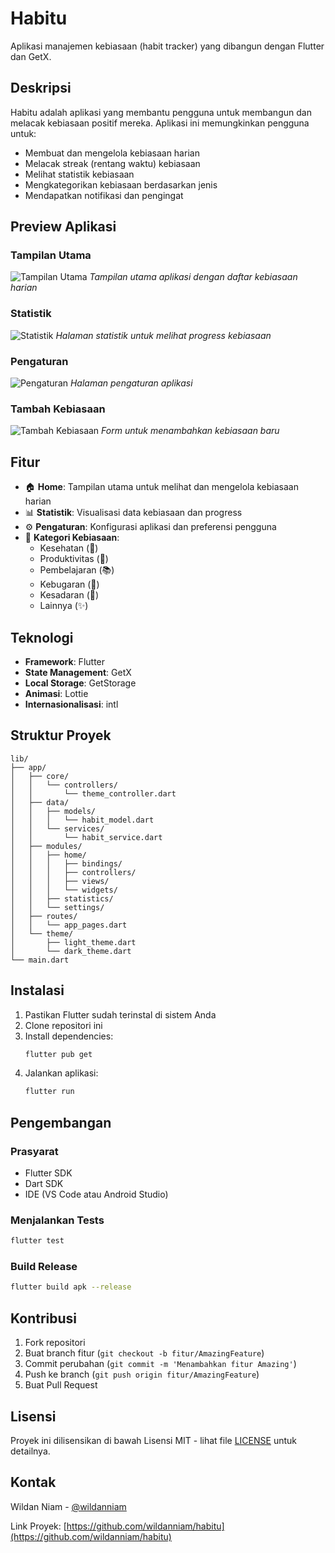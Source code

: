 # Habitu

Aplikasi manajemen kebiasaan (habit tracker) yang dibangun dengan Flutter dan GetX.

## Deskripsi

Habitu adalah aplikasi yang membantu pengguna untuk membangun dan melacak kebiasaan positif mereka. Aplikasi ini memungkinkan pengguna untuk:
- Membuat dan mengelola kebiasaan harian
- Melacak streak (rentang waktu) kebiasaan
- Melihat statistik kebiasaan
- Mengkategorikan kebiasaan berdasarkan jenis
- Mendapatkan notifikasi dan pengingat

## Preview Aplikasi

### Tampilan Utama
![Tampilan Utama](assets/preview/home.png)
*Tampilan utama aplikasi dengan daftar kebiasaan harian*

### Statistik
![Statistik](assets/preview/statistics.png)
*Halaman statistik untuk melihat progress kebiasaan*

### Pengaturan
![Pengaturan](assets/preview/settings.png)
*Halaman pengaturan aplikasi*

### Tambah Kebiasaan
![Tambah Kebiasaan](assets/preview/add_habit.png)
*Form untuk menambahkan kebiasaan baru*

## Fitur

- 🏠 **Home**: Tampilan utama untuk melihat dan mengelola kebiasaan harian
- 📊 **Statistik**: Visualisasi data kebiasaan dan progress
- ⚙️ **Pengaturan**: Konfigurasi aplikasi dan preferensi pengguna
- 🎯 **Kategori Kebiasaan**:
  - Kesehatan (🏥)
  - Produktivitas (📝)
  - Pembelajaran (📚)
  - Kebugaran (💪)
  - Kesadaran (🧘)
  - Lainnya (✨)

## Teknologi

- **Framework**: Flutter
- **State Management**: GetX
- **Local Storage**: GetStorage
- **Animasi**: Lottie
- **Internasionalisasi**: intl

## Struktur Proyek

```
lib/
├── app/
│   ├── core/
│   │   └── controllers/
│   │       └── theme_controller.dart
│   ├── data/
│   │   ├── models/
│   │   │   └── habit_model.dart
│   │   └── services/
│   │       └── habit_service.dart
│   ├── modules/
│   │   ├── home/
│   │   │   ├── bindings/
│   │   │   ├── controllers/
│   │   │   ├── views/
│   │   │   └── widgets/
│   │   ├── statistics/
│   │   └── settings/
│   ├── routes/
│   │   └── app_pages.dart
│   └── theme/
│       ├── light_theme.dart
│       └── dark_theme.dart
└── main.dart
```

## Instalasi

1. Pastikan Flutter sudah terinstal di sistem Anda
2. Clone repositori ini
3. Install dependencies:
   ```bash
   flutter pub get
   ```
4. Jalankan aplikasi:
   ```bash
   flutter run
   ```

## Pengembangan

### Prasyarat
- Flutter SDK
- Dart SDK
- IDE (VS Code atau Android Studio)

### Menjalankan Tests
```bash
flutter test
```

### Build Release
```bash
flutter build apk --release
```

## Kontribusi

1. Fork repositori
2. Buat branch fitur (`git checkout -b fitur/AmazingFeature`)
3. Commit perubahan (`git commit -m 'Menambahkan fitur Amazing'`)
4. Push ke branch (`git push origin fitur/AmazingFeature`)
5. Buat Pull Request

## Lisensi

Proyek ini dilisensikan di bawah Lisensi MIT - lihat file [LICENSE](LICENSE) untuk detailnya.

## Kontak

Wildan Niam - [@wildanniam](https://github.com/wildanniam)

Link Proyek: [https://github.com/wildanniam/habitu](https://github.com/wildanniam/habitu)
